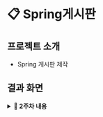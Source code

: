 # 📋 Spring게시판

## 프로젝트 소개
- Spring 게시판 제작
  
## <a id="signup-page"></a> 결과 화면 


<details>
  <summary><b> 📃 2주차 내용</b></summary>
<div markdown="1">
    
  1. 추가 정보는 필요 없다고 판단 ➡️ 작성자 이름으로 변경

  2. entity 폴더 생성
      - [x] Board 생성 : id, title, content, writer 필드
  3. repository 폴더 생성  
      - [x] BoardRepository를 이용하여 다형성 활용 : create, findById, findByTitle, findAll, update, delete
      - [x] MemoryRepository로 구현체 생성 : 배열 대신 Map 사용, 등록 개수 제한 제거
  4. service 폴더 생성
      - [x] BoardService : 제목이 중복될 경우 예외 발생
  5. AppConfig 폴더 생성  
      - [x] IoC적용
      - [x] @으로 자동 스캔하는 방법도 있지만 이번 주차에서는 Bean을 직접 등록하고 ApplicationContext를 사용해보았다.


  💾 [ 2주차 내용 - Soyul블로그 ](https://soyulia.hashnode.dev/spring-ioc)

</div>
</details>

